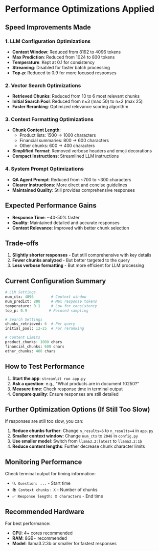 # Performance Optimizations Applied

## Speed Improvements Made

### 1. **LLM Configuration Optimizations**
- **Context Window**: Reduced from 8192 to 4096 tokens
- **Max Prediction**: Reduced from 1024 to 800 tokens
- **Temperature**: Kept at 0.1 for consistency
- **Streaming**: Disabled for faster batch processing
- **Top-p**: Reduced to 0.9 for more focused responses

### 2. **Vector Search Optimizations**
- **Retrieved Chunks**: Reduced from 10 to 6 most relevant chunks
- **Initial Search Pool**: Reduced from n×3 (max 50) to n×2 (max 25)
- **Faster Reranking**: Optimized relevance scoring algorithm

### 3. **Context Formatting Optimizations**
- **Chunk Content Length**:
  - Product lists: 1500 → 1000 characters
  - Financial summaries: 800 → 600 characters
  - Other chunks: 600 → 400 characters
- **Simplified Format**: Removed verbose headers and emoji decorations
- **Compact Instructions**: Streamlined LLM instructions

### 4. **System Prompt Optimizations**
- **QA Agent Prompt**: Reduced from ~700 to ~300 characters
- **Clearer Instructions**: More direct and concise guidelines
- **Maintained Quality**: Still provides comprehensive responses

## Expected Performance Gains

- **Response Time**: ~40-50% faster
- **Quality**: Maintained detailed and accurate responses
- **Context Relevance**: Improved with better chunk selection

## Trade-offs

1. **Slightly shorter responses** - But still comprehensive with key details
2. **Fewer chunks analyzed** - But better targeted to the query
3. **Less verbose formatting** - But more efficient for LLM processing

## Current Configuration Summary

```python
# LLM Settings
num_ctx: 4096        # Context window
num_predict: 800     # Max response tokens
temperature: 0.1     # Low for consistency
top_p: 0.9          # Focused sampling

# Search Settings
chunks_retrieved: 6  # Per query
initial_pool: 12-25  # For reranking

# Content Limits
product_chunks: 1000 chars
financial_chunks: 600 chars
other_chunks: 400 chars
```

## How to Test Performance

1. **Start the app**: `streamlit run app.py`
2. **Ask a question**: e.g., "What products are in document 10250?"
3. **Measure time**: Check response time in terminal output
4. **Compare quality**: Ensure responses are still detailed

## Further Optimization Options (If Still Too Slow)

If responses are still too slow, you can:

1. **Reduce chunks further**: Change `n_results=6` to `n_results=4` in `app.py`
2. **Smaller context window**: Change `num_ctx` to `2048` in `config.py`
3. **Use smaller model**: Switch from `llama3.2:latest` to `llama3.2:1b`
4. **Reduce content lengths**: Further decrease chunk character limits

## Monitoring Performance

Check terminal output for timing information:
- `🔍 Question: ...` - Start time
- `📚 Context chunks: X` - Number of chunks
- `✅ Response length: X characters` - End time

## Recommended Hardware

For best performance:
- **CPU**: 4+ cores recommended
- **RAM**: 8GB+ recommended
- **Model**: llama3.2:3b or smaller for fastest responses
